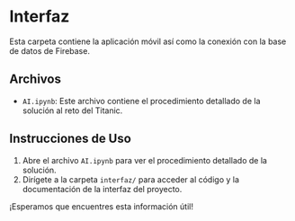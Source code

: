 # Interfaz
Esta carpeta contiene la aplicación móvil así como la conexión con la base de datos de Firebase.

## Archivos

- `AI.ipynb`: Este archivo contiene el procedimiento detallado de la solución al reto del Titanic.

## Instrucciones de Uso

1. Abre el archivo `AI.ipynb` para ver el procedimiento detallado de la solución.
2. Dirígete a la carpeta `interfaz/` para acceder al código y la documentación de la interfaz del proyecto.

¡Esperamos que encuentres esta información útil!
